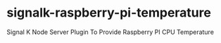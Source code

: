 # signalk-raspberry-pi-temperature
Signal K Node Server Plugin To Provide Raspberry PI CPU Temperature
